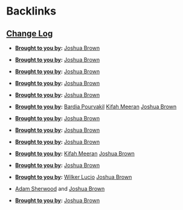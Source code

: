
# Backlinks
## [Change Log](<Change Log.md>)
- **[Brought to you by](<Brought to you by.md>):** [Joshua Brown](<Joshua Brown.md>)

- **[Brought to you by](<Brought to you by.md>):** [Joshua Brown](<Joshua Brown.md>)

- **[Brought to you by](<Brought to you by.md>):** [Joshua Brown](<Joshua Brown.md>)

- **[Brought to you by](<Brought to you by.md>):** [Joshua Brown](<Joshua Brown.md>)

- **[Brought to you by](<Brought to you by.md>):** [Joshua Brown](<Joshua Brown.md>)

- **[Brought to you by](<Brought to you by.md>):** [Bardia Pourvakil](<Bardia Pourvakil.md>) [Kifah Meeran](<Kifah Meeran.md>) [Joshua Brown](<Joshua Brown.md>)

- **[Brought to you by](<Brought to you by.md>):** [Joshua Brown](<Joshua Brown.md>)

- **[Brought to you by](<Brought to you by.md>):** [Joshua Brown](<Joshua Brown.md>)

- **[Brought to you by](<Brought to you by.md>):** [Joshua Brown](<Joshua Brown.md>)

- **[Brought to you by](<Brought to you by.md>):** [Kifah Meeran](<Kifah Meeran.md>) [Joshua Brown](<Joshua Brown.md>)

- **[Brought to you by](<Brought to you by.md>):** [Joshua Brown](<Joshua Brown.md>)

- **[Brought to you by](<Brought to you by.md>):** [Wilker Lucio](<Wilker Lucio.md>) [Joshua Brown](<Joshua Brown.md>)

- [Adam Sherwood](<Adam Sherwood.md>) and [Joshua Brown](<Joshua Brown.md>)

- **[Brought to you by](<Brought to you by.md>):** [Joshua Brown](<Joshua Brown.md>)

